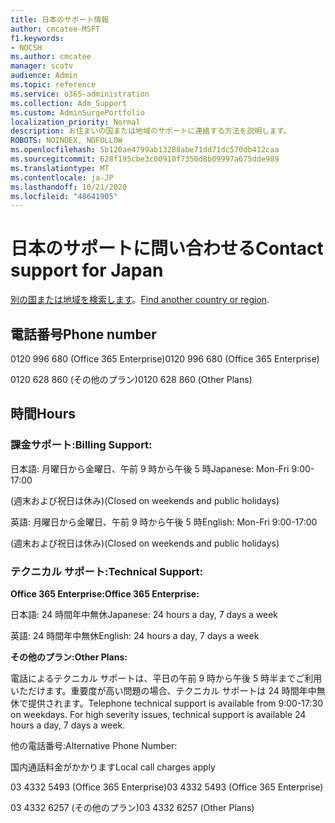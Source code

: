 ```yaml
---
title: 日本のサポート情報
author: cmcatee-MSFT
f1.keywords:
- NOCSH
ms.author: cmcatee
manager: scotv
audience: Admin
ms.topic: reference
ms.service: o365-administration
ms.collection: Adm_Support
ms.custom: AdminSurgePortfolio
localization_priority: Normal
description: お住まいの国または地域のサポートに連絡する方法を説明します。
ROBOTS: NOINDEX, NOFOLLOW
ms.openlocfilehash: 5b120ae4799ab13288abe71dd71dc570db412caa
ms.sourcegitcommit: 628f195cbe3c00910f7350d8b09997a675dde989
ms.translationtype: MT
ms.contentlocale: ja-JP
ms.lasthandoff: 10/21/2020
ms.locfileid: "48641905"
---
```

# <a name="contact-support-for-japan"></a><span data-ttu-id="a7ab8-103">日本のサポートに問い合わせる</span><span class="sxs-lookup"><span data-stu-id="a7ab8-103">Contact support for Japan</span></span>

<span data-ttu-id="a7ab8-104">[別の国または地域を検索します](../contact-support-for-business-products.md)。</span><span class="sxs-lookup"><span data-stu-id="a7ab8-104">[Find another country or region](../contact-support-for-business-products.md).</span></span>

## <a name="phone-number"></a><span data-ttu-id="a7ab8-105">電話番号</span><span class="sxs-lookup"><span data-stu-id="a7ab8-105">Phone number</span></span>
<span data-ttu-id="a7ab8-106">0120 996 680 (Office 365 Enterprise)</span><span class="sxs-lookup"><span data-stu-id="a7ab8-106">0120 996 680 (Office 365 Enterprise)</span></span>

<span data-ttu-id="a7ab8-107">0120 628 860 (その他のプラン)</span><span class="sxs-lookup"><span data-stu-id="a7ab8-107">0120 628 860 (Other Plans)</span></span>

## <a name="hours"></a><span data-ttu-id="a7ab8-108">時間</span><span class="sxs-lookup"><span data-stu-id="a7ab8-108">Hours</span></span>
### <a name="billing-support"></a><span data-ttu-id="a7ab8-109">課金サポート:</span><span class="sxs-lookup"><span data-stu-id="a7ab8-109">Billing Support:</span></span>

<span data-ttu-id="a7ab8-110">日本語: 月曜日から金曜日、午前 9 時から午後 5 時</span><span class="sxs-lookup"><span data-stu-id="a7ab8-110">Japanese: Mon-Fri 9:00-17:00</span></span>

<span data-ttu-id="a7ab8-111">(週末および祝日は休み)</span><span class="sxs-lookup"><span data-stu-id="a7ab8-111">(Closed on weekends and public holidays)</span></span>

<span data-ttu-id="a7ab8-112">英語: 月曜日から金曜日、午前 9 時から午後 5 時</span><span class="sxs-lookup"><span data-stu-id="a7ab8-112">English: Mon-Fri 9:00-17:00</span></span>

<span data-ttu-id="a7ab8-113">(週末および祝日は休み)</span><span class="sxs-lookup"><span data-stu-id="a7ab8-113">(Closed on weekends and public holidays)</span></span>

### <a name="technical-support"></a><span data-ttu-id="a7ab8-114">テクニカル サポート:</span><span class="sxs-lookup"><span data-stu-id="a7ab8-114">Technical Support:</span></span>

<span data-ttu-id="a7ab8-115">**Office 365 Enterprise:**</span><span class="sxs-lookup"><span data-stu-id="a7ab8-115">**Office 365 Enterprise:**</span></span>

<span data-ttu-id="a7ab8-116">日本語: 24 時間年中無休</span><span class="sxs-lookup"><span data-stu-id="a7ab8-116">Japanese: 24 hours a day, 7 days a week</span></span>

<span data-ttu-id="a7ab8-117">英語: 24 時間年中無休</span><span class="sxs-lookup"><span data-stu-id="a7ab8-117">English: 24 hours a day, 7 days a week</span></span>

<span data-ttu-id="a7ab8-118">**その他のプラン:**</span><span class="sxs-lookup"><span data-stu-id="a7ab8-118">**Other Plans:**</span></span>

<span data-ttu-id="a7ab8-p101">電話によるテクニカル サポートは、平日の午前 9 時から午後 5 時半までご利用いただけます。重要度が高い問題の場合、テクニカル サポートは 24 時間年中無休で提供されます。</span><span class="sxs-lookup"><span data-stu-id="a7ab8-p101">Telephone technical support is available from 9:00-17:30 on weekdays. For high severity issues, technical support is available 24 hours a day, 7 days a week.</span></span>

<span data-ttu-id="a7ab8-121">他の電話番号:</span><span class="sxs-lookup"><span data-stu-id="a7ab8-121">Alternative Phone Number:</span></span>

<span data-ttu-id="a7ab8-122">国内通話料金がかかります</span><span class="sxs-lookup"><span data-stu-id="a7ab8-122">Local call charges apply</span></span>

<span data-ttu-id="a7ab8-123">03 4332 5493 (Office 365 Enterprise)</span><span class="sxs-lookup"><span data-stu-id="a7ab8-123">03 4332 5493 (Office 365 Enterprise)</span></span>

<span data-ttu-id="a7ab8-124">03 4332 6257 (その他のプラン)</span><span class="sxs-lookup"><span data-stu-id="a7ab8-124">03 4332 6257 (Other Plans)</span></span>
